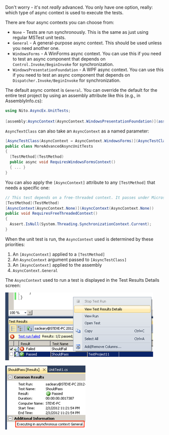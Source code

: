 Don't worry - it's not _really_ advanced. You only have one option, really: which type of async context is used to execute the tests.

There are four async contexts you can choose from:
- `None` - Tests are run synchronously. This is the same as just using regular MSTest unit tests.
- `General` - A general-purpose async context. This should be used unless you need another one.
- `WindowsForms` - A WinForms async context. You can use this if you need to test an async component that depends on `Control.Invoke/BeginInvoke` for synchronization.
- `WindowsPresentationFoundation` - A WPF async context. You can use this if you need to test an async component that depends on `Dispatcher.Invoke/BeginInvoke` for synchronization.

The default async context is `General`. You can override the default for the entire test project by using an assembly attribute like this (e.g., in AssemblyInfo.cs):

````C#
using Nito.AsyncEx.UnitTests;

[assembly:AsyncContext(AsyncContext.WindowsPresentationFoundation)](assembly_AsyncContext(AsyncContext.WindowsPresentationFoundation)) // Run all tests in a WPF context unless specified otherwise.
````

`AsyncTextClass` can also take an `AsyncContext` as a named parameter:

````C#
[AsyncTestClass(AsyncContext = AsyncContext.WindowsForms)](AsyncTestClass(AsyncContext-=-AsyncContext.WindowsForms))
public class MoreAdvancedAsyncUnitTests
{
  [TestMethod](TestMethod)
  public async void RequiresWindowsFormsContext()
  { ... }
}
````

You can also apply the `[AsyncContext]` attribute to any `[TestMethod]` that needs a specific one:

````C#
// This test depends on a free-threaded context. It passes under Microsoft's [TestClass](TestClass), but it needs AsyncContext.None to pass under [AsyncTestClass](AsyncTestClass).
[TestMethod](TestMethod)
[AsyncContext(AsyncContext.None)](AsyncContext(AsyncContext.None))
public void RequiresFreeThreadedContext()
{
  Assert.IsNull(System.Threading.SynchronizationContext.Current);
}
````

When the unit test is run, the `AsyncContext` used is determined by these priorities:
1. An `[AsyncContext]` applied to a `[TestMethod]`
2. An `AsyncContext` argument passed to `[AsyncTestClass]`
3. An `[AsyncContext]` applied to the assembly
4. `AsyncContext.General`

The `AsyncContext` used to run a test is displayed in the Test Results Details screen:

![Here's how to open the test result details](Advanced%20Usage_ViewTestResultsDetails.png)

![See! The AsyncContext is right there! No more guessing!](Advanced%20Usage_TestResults.png)